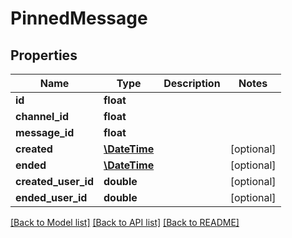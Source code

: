 # PinnedMessage

## Properties
Name | Type | Description | Notes
------------ | ------------- | ------------- | -------------
**id** | **float** |  | 
**channel_id** | **float** |  | 
**message_id** | **float** |  | 
**created** | [**\DateTime**](\DateTime.md) |  | [optional] 
**ended** | [**\DateTime**](\DateTime.md) |  | [optional] 
**created_user_id** | **double** |  | [optional] 
**ended_user_id** | **double** |  | [optional] 

[[Back to Model list]](../README.md#documentation-for-models) [[Back to API list]](../README.md#documentation-for-api-endpoints) [[Back to README]](../README.md)


